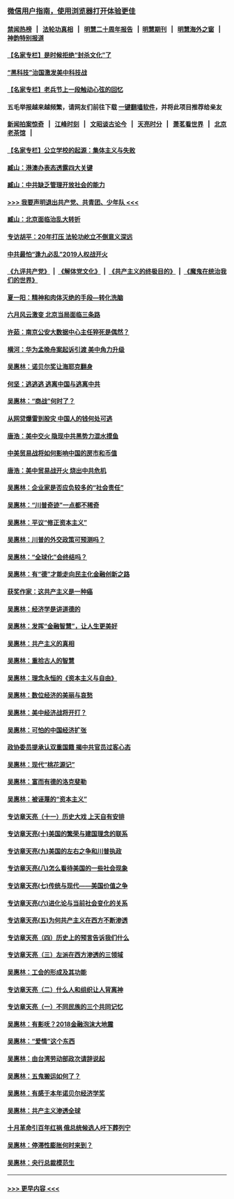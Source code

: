 ### [微信用户指南，使用浏览器打开体验更佳](https://github.com/gfw-breaker/banned-news1/blob/master/indexes/wechat-guide.md?t=0)
#### [禁闻热榜](热点新闻.md?t=0)  &nbsp;&nbsp;|&nbsp;&nbsp; [法轮功真相](https://github.com/gfw-breaker/truth/blob/master/README.md?t=0) &nbsp;&nbsp;|&nbsp;&nbsp; [明慧二十周年报告](https://github.com/gfw-breaker/mh-reports/blob/master/README.md?t=0) &nbsp;&nbsp;|&nbsp;&nbsp;[明慧期刊](https://github.com/gfw-breaker/mh-qikan) &nbsp;&nbsp;|&nbsp;&nbsp; [明慧海外之窗](https://github.com/gfw-breaker/mh-news/blob/master/README.md?t=0) &nbsp;&nbsp;|&nbsp;&nbsp; [神韵特别报道](https://github.com/gfw-breaker/mh-news/blob/master/shenyun.md?t=0)
#### [【名家专栏】是时候拒绝“封杀文化”了](../pages/nsc423/n11814093.md?t=02090833) 
#### [“黑科技”治国激发美中科技战](../pages/nsc423/n11638056.md?t=02090833) 
#### [【名家专栏】老兵节上一段触动心弦的回忆](../pages/nsc423/n11646016.md?t=02090833) 
#### 五毛举报越来越频繁，请网友们前往下载 [一键翻墙软件](https://github.com/gfw-breaker/ssr-accounts)，并将此项目推荐给亲友
#### [新闻拍案惊奇](https://github.com/gfw-breaker/banned-news1/blob/master/pages/link4.md) &nbsp;&nbsp;|&nbsp;&nbsp; [江峰时刻](https://github.com/gfw-breaker/banned-news1/blob/master/pages/link4.md) &nbsp;&nbsp;|&nbsp;&nbsp; [文昭谈古论今](https://github.com/gfw-breaker/banned-news1/blob/master/pages/link4.md) &nbsp;&nbsp;|&nbsp;&nbsp; [天亮时分](https://github.com/gfw-breaker/banned-news1/blob/master/pages/link4.md) &nbsp;&nbsp;|&nbsp;&nbsp; [萧茗看世界](https://github.com/gfw-breaker/banned-news1/blob/master/pages/link4.md) &nbsp;&nbsp;|&nbsp;&nbsp; [北京老茶馆](https://github.com/gfw-breaker/banned-news1/blob/master/pages/link4.md) &nbsp;&nbsp;|&nbsp;&nbsp; 
#### [【名家专栏】公立学校的起源：集体主义与失败](../pages/nsc423/n11601833.md?t=02090833) 
#### [臧山：港澳办表态透露四大关键](../pages/nsc423/n11421628.md?t=02090833) 
#### [臧山：中共缺乏管理开放社会的能力](../pages/nsc423/n11407457.md?t=02090833) 
#### [>>> 我要声明退出共产党、共青团、少年队 <<<](https://github.com/begood0513/goodnews/blob/master/quit/letter.md) 
#### [臧山：北京面临治乱大转折](../pages/nsc423/n11406895.md?t=02090833) 
#### [专访胡平：20年打压 法轮功屹立不倒意义深远](../pages/nsc423/n11398800.md?t=02090833) 
#### [中共最怕“逢九必乱”2019人权战开火](../pages/nsc423/n11385248.md?t=02090833) 
#### [《九评共产党》](https://github.com/begood0513/9ping.md/blob/master/README.md) &nbsp;|&nbsp; [《解体党文化》](../../../../jtdwh.md/blob/master/README.md)  &nbsp;|&nbsp; [《共产主义的终极目的》](../../../../gczydzjmd.md/blob/master/README.md) &nbsp;|&nbsp; [《魔鬼在统治我们的世界》](../../../../mgztzwmdsj.md/blob/master/README.md) 
#### [夏一阳：精神和肉体灭绝的手段—转化洗脑](../pages/nsc423/n11368250.md?t=02090833) 
#### [六月风云激变 北京当局面临三条路](../pages/nsc423/n11313668.md?t=02090833) 
#### [许茹：南京公安大数据中心主任猝死是偶然？](../pages/nsc423/n11064744.md?t=02090833) 
#### [横河：华为孟晚舟案起诉引渡 美中角力升级](../pages/nsc423/n11027230.md?t=02090833) 
#### [吴惠林：诺贝尔奖让海耶克翻身](../pages/nsc423/n10890049.md?t=02090833) 
#### [何坚：逃逃逃 逃离中国与逃离中共](../pages/nsc423/n10592891.md?t=02090833) 
#### [吴惠林：“商战”何时了？](../pages/nsc423/n10573558.md?t=02090833) 
#### [从网贷爆雷到股灾 中国人的钱何处可逃](../pages/nsc423/n10572800.md?t=02090833) 
#### [唐浩：美中交火 隐现中共黑势力混水摸鱼](../pages/nsc423/n10544040.md?t=02090833) 
#### [中美贸易战将如何影响中国的房市和币值](../pages/nsc423/n10543697.md?t=02090833) 
#### [唐浩：美中贸易战开火 烧出中共危机](../pages/nsc423/n10540126.md?t=02090833) 
#### [吴惠林：企业家是否应负较多的“社会责任”](../pages/nsc423/n10535022.md?t=02090833) 
#### [吴惠林：“川普奇迹”一点都不稀奇](../pages/nsc423/n10512808.md?t=02090833) 
#### [吴惠林：平议“修正资本主义”](../pages/nsc423/n10495724.md?t=02090833) 
#### [吴惠林：川普的外交政策可预测吗？](../pages/nsc423/n10462387.md?t=02090833) 
#### [吴惠林：“全球化”会终结吗？](../pages/nsc423/n10452838.md?t=02090833) 
#### [吴惠林：有“德”才能走向民主化金融创新之路](../pages/nsc423/n10432292.md?t=02090833) 
#### [获奖作家：这共产主义是一种癌](../pages/nsc423/n10431541.md?t=02090833) 
#### [吴惠林：经济学是讲道德的](../pages/nsc423/n10398014.md?t=02090833) 
#### [吴惠林：发挥“金融智慧”，让人生更美好](../pages/nsc423/n10375019.md?t=02090833) 
#### [吴惠林：共产主义的真相](../pages/nsc423/n10351394.md?t=02090833) 
#### [吴惠林：重拾古人的智慧](../pages/nsc423/n10337691.md?t=02090833) 
#### [吴惠林：理念永恒的《资本主义与自由》](../pages/nsc423/n10316274.md?t=02090833) 
#### [吴惠林：数位经济的美丽与哀愁](../pages/nsc423/n10292946.md?t=02090833) 
#### [吴惠林：美中经济战将开打？](../pages/nsc423/n10258825.md?t=02090833) 
#### [吴惠林：可怕的中国经济扩张](../pages/nsc423/n10219147.md?t=02090833) 
#### [政协委员提承认双重国籍 揭中共官员过客心态](../pages/nsc423/n10208809.md?t=02090833) 
#### [吴惠林：现代“桃花源记”](../pages/nsc423/n10185234.md?t=02090833) 
#### [吴惠林：富而有德的洛克斐勒](../pages/nsc423/n10142264.md?t=02090833) 
#### [吴惠林：被诬蔑的“资本主义”](../pages/nsc423/n10124816.md?t=02090833) 
#### [专访章天亮（十一）历史大戏 上天自有安排](../pages/nsc423/n10094905.md?t=02090833) 
#### [专访章天亮(十)美国的繁荣与建国理念的联系](../pages/nsc423/n10094899.md?t=02090833) 
#### [专访章天亮(九)美国的左右之争和川普执政](../pages/nsc423/n10094889.md?t=02090833) 
#### [专访章天亮(八)怎么看待美国的一些社会现象](../pages/nsc423/n10094857.md?t=02090833) 
#### [专访章天亮(七)传统与现代——美国价值之争](../pages/nsc423/n10093140.md?t=02090833) 
#### [专访章天亮(六)进化论与当前社会变化的关系](../pages/nsc423/n10092036.md?t=02090833) 
#### [专访章天亮(五)为何共产主义在西方不断渗透](../pages/nsc423/n10083620.md?t=02090833) 
#### [专访章天亮（四）历史上的预言告诉我们什么](../pages/nsc423/n10083606.md?t=02090833) 
#### [专访章天亮（三）左派在西方渗透的三领域](../pages/nsc423/n10081115.md?t=02090833) 
#### [吴惠林：工会的形成及其功能](../pages/nsc423/n10080633.md?t=02090833) 
#### [专访章天亮（二）什么人和组织让人背离神](../pages/nsc423/n10076637.md?t=02090833) 
#### [专访章天亮（一）不同民族的三个共同记忆](../pages/nsc423/n10074188.md?t=02090833) 
#### [吴惠林：有影呒？2018金融泡沫大地震](../pages/nsc423/n10040534.md?t=02090833) 
#### [吴惠林：“爱情”这个东西](../pages/nsc423/n10019423.md?t=02090833) 
#### [吴惠林：由台湾劳动部政次请辞说起](../pages/nsc423/n9979679.md?t=02090833) 
#### [吴惠林：五鬼搬运如何了？](../pages/nsc423/n9925338.md?t=02090833) 
#### [吴惠林：有感于本年诺贝尔经济学奖](../pages/nsc423/n9871883.md?t=02090833) 
#### [吴惠林：共产主义渗透全球](../pages/nsc423/n9812748.md?t=02090833) 
#### [十月革命引百年红祸 俄总统候选人吁下葬列宁](../pages/nsc423/n9810182.md?t=02090833) 
#### [吴惠林：停滞性膨胀何时来到？](../pages/nsc423/n9764136.md?t=02090833) 
#### [吴惠林：央行总裁模范生](../pages/nsc423/n9728134.md?t=02090833) 

----
#### [ >>> 更早内容 <<< ](../indexes/nsc423-earlier.md)

